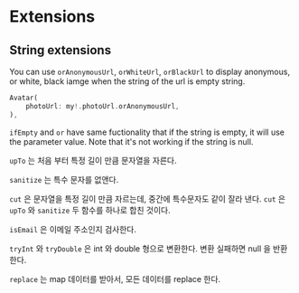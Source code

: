 # Extensions



## String extensions

You can use `orAnonymousUrl`, `orWhiteUrl`, `orBlackUrl` to display anonymous, or white, black iamge when the string of the url is empty string.

```dart
Avatar(
    photoUrl: my!.photoUrl.orAnonymousUrl,
),
```





`ifEmpty` and `or` have same fuctionality that if the string is empty, it will use the parameter value. Note that it's not working if the string is null.



`upTo` 는 처음 부터 특정 길이 만큼 문자열을 자른다.

`sanitize` 는 특수 문자를 없앤다.

`cut` 은 문자열을 특정 길이 만큼 자르는데, 중간에 특수문자도 같이 잘라 낸다. `cut` 은 `upTo` 와 `sanitize` 두 함수를 하나로 합친 것이다.



`isEmail` 은 이메일 주소인지 검사한다.


`tryInt` 와 `tryDouble` 은 int 와 double 형으로 변환한다. 변환 실패하면 null 을 반환한다.


`replace` 는 map 데이터를 받아서, 모든 데이터를 replace 한다.

